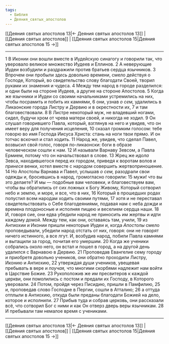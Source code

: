 ```yaml
---
tags:
  - Библия
  - Деяния_святых_апостолов
---
```

[[Деяния святых апостолов 13|← Деяния святых апостолов 13]] | [[Деяния святых апостолов]] | [[Деяния святых апостолов 15|Деяния святых апостолов 15 →]]

---
1 В Иконии они вошли вместе в Иудейскую синагогу и говорили так, что уверовало великое множество Иудеев и Еллинов.
2 А неверующие Иудеи возбудили и раздражили против братьев сердца язычников.
3 Впрочем они пробыли <I>здесь</I> довольно времени, смело действуя о Господе, Который, во свидетельство слову благодати Своей, творил руками их знамения и чудеса.
4 Между тем народ в городе разделился: и одни были на стороне Иудеев, а другие на стороне Апостолов.
5 Когда же язычники и Иудеи со своими начальниками устремились на них, чтобы посрамить и побить их камнями,
6 они, узнав <I>о</I> <I>сем,</I> удалились в Ликаонские города Листру и Дервию и в окрестности их,
7 и там благовествовали.
8 В Листре некоторый муж, не владевший ногами, сидел, будучи хром от чрева матери своей, и никогда не ходил.
9 Он слушал говорившего Павла, который, взглянув на него и увидев, что он имеет веру для получения исцеления,
10 сказал громким голосом: тебе говорю во имя Господа Иисуса Христа: стань на ноги твои прямо. И он тотчас вскочил и стал ходить.
11 Народ же, увидев, что сделал Павел, возвысил свой голос, говоря по-ликаонски: боги в образе человеческом сошли к нам.
12 И называли Варнаву Зевсом, а Павла Ермием, потому что он начальствовал в слове.
13 Жрец же <I>идола</I> Зевса, находившегося перед их городом, приведя к воротам волов и <I>принеся</I> венки, хотел вместе с народом совершить жертвоприношение.
14 Но Апостолы Варнава и Павел, услышав <I>о</I> <I>сем,</I> разодрали свои одежды и, бросившись в народ, громогласно говорили:
15 мужи! что вы это делаете? И мы — подобные вам человеки, и благовествуем вам, чтобы вы обратились от сих ложных к Богу Живому, Который сотворил небо и землю, и море, и все, что в них,
16 Который в прошедших родах попустил всем народам ходить своими путями,
17 хотя и не переставал свидетельствовать о Себе благодеяниями, подавая нам с неба дожди и времена плодоносные и исполняя пищею и веселием сердца наши.
18 И, говоря сие, они едва убедили народ не приносить им жертвы и идти каждому домой. Между тем, как они, оставаясь там, учили,
19 из Антиохии и Иконии пришли некоторые Иудеи и, когда <I>Апостолы</I> смело проповедывали, убедили народ отстать от них, говоря: они не говорят ничего истинного, а все лгут. И, возбудив народ, побили Павла камнями и вытащили за город, почитая его умершим.
20 Когда же ученики собрались около него, он встал и пошел в город, а на другой день удалился с Варнавою в Дервию.
21 Проповедав Евангелие сему городу и приобретя довольно учеников, они обратно проходили Листру, Иконию и Антиохию,
22 утверждая души учеников, увещевая пребывать в вере и <I>поучая,</I> что многими скорбями надлежит нам войти в Царствие Божие.
23 Рукоположив же им пресвитеров к каждой церкви, они помолились с постом и предали их Господу, в Которого уверовали.
24 Потом, пройдя через Писидию, пришли в Памфилию,
25 и, проповедав слово Господне в Пергии, сошли в Атталию;
26 а оттуда отплыли в Антиохию, откуда были преданы благодати Божией на дело, которое и исполнили.
27 Прибыв туда и собрав церковь, они рассказали всё, что сотворил Бог с ними и как Он отверз дверь веры язычникам.
28 И пребывали там немалое время с учениками.

---
[[Деяния святых апостолов 13|← Деяния святых апостолов 13]] | [[Деяния святых апостолов]] | [[Деяния святых апостолов 15|Деяния святых апостолов 15 →]]